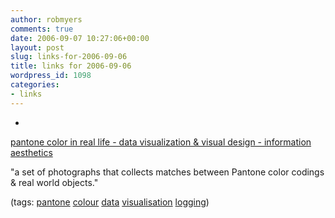 ```yaml
---
author: robmyers
comments: true
date: 2006-09-07 10:27:06+00:00
layout: post
slug: links-for-2006-09-06
title: links for 2006-09-06
wordpress_id: 1098
categories:
- links
---
```


  

  *   


[pantone color in real life - data visualization & visual design - information aesthetics](http://infosthetics.com/archives/2006/09/pantone_color_in_real_life.html)

  


"a set of photographs that collects matches between Pantone color codings & real world objects."

  


(tags: [pantone](http://del.icio.us/robmyers/pantone) [colour](http://del.icio.us/robmyers/colour) [data](http://del.icio.us/robmyers/data) [visualisation](http://del.icio.us/robmyers/visualisation) [logging](http://del.icio.us/robmyers/logging))

  

  
  


